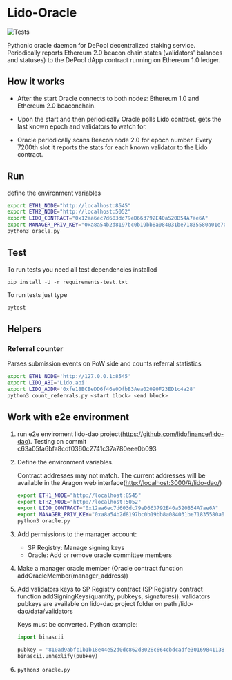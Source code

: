 # Lido-Oracle

![Tests](https://github.com/lidofinance/lido-oracle/workflows/Tests/badge.svg)

Pythonic oracle daemon for DePool decentralized staking service. Periodically reports Ethereum 2.0 beacon chain states (validators' balances and statuses) to the DePool dApp contract running on Ethereum 1.0 ledger.

## How it works

* After the start Oracle connects to both nodes: Ethereum 1.0 and Ethereum 2.0 beaconchain.

* Upon the start and then periodically Oracle polls Lido contract, gets the last known epoch and validators to watch for.

* Oracle periodically scans Beacon node 2.0 for epoch number. Every 7200th slot it reports the stats for each known validator to the Lido contract.

## Run

define the environment variables

```sh
export ETH1_NODE="http://localhost:8545"
export ETH2_NODE="http://localhost:5052"
export LIDO_CONTRACT="0x12aa6ec7d603dc79eD663792E40a520B54A7ae6A"
export MANAGER_PRIV_KEY="0xa8a54b2d8197bc0b19bb8a084031be71835580a01e70a45a13babd16c9bc1563"
python3 oracle.py
```

## Test

To run tests you need all test dependencies installed

```
pip install -U -r requirements-test.txt
```

To run tests just type

```python
pytest
```

## Helpers

### Referral counter

Parses submission events on PoW side and counts referral statistics

```sh
export ETH1_NODE='http://127.0.0.1:8545'
export LIDO_ABI='Lido.abi'
export LIDO_ADDR='0xfe18BCBeDD6f46e0DfbB3Aea02090F23ED1c4a28'
python3 count_referrals.py <start block> <end block>
```

## Work with e2e environment

1. run e2e enviroment lido-dao project(<https://github.com/lidofinance/lido-dao>). Testing on commit c63a05fa6bfa8cdf0360c2741c37a780eee0b093 

2. Define the environment variables.

    Contract addresses may not match. The current addresses will be available in the Aragon web interface(<http://localhost:3000/#/lido-dao/>)

    ```bash
    export ETH1_NODE="http://localhost:8545"
    export ETH2_NODE="http://localhost:5052"
    export LIDO_CONTRACT="0x12aa6ec7d603dc79eD663792E40a520B54A7ae6A"
    export MANAGER_PRIV_KEY="0xa8a54b2d8197bc0b19bb8a084031be71835580a01e70a45a13babd16c9bc1563"
    python3 oracle.py
    ```

3. Add permissions to the manager account:
    * SP Registry: Manage signing keys
    * Oracle: Add or remove oracle committee members

4. Make a manager oracle member (Oracle contract function addOracleMember(manager_address))
5. Add validators keys to SP Registry contract (SP Registry contract function addSigningKeys(quantity, pubkeys, signatures)).
    validators pubkeys are available on lido-dao project folder on path  /lido-dao/data/validators

    Keys must be converted. Python example:

    ```python
    import binascii

    pubkey = '810ad9abfc1b1b18e44e52d0dc862d8028c664cbdcadfe301698411386b77b2b1d120c45f688f0d67703286d9dd92910'
    binascii.unhexlify(pubkey)
    ```

6. ```python3 oracle.py```
